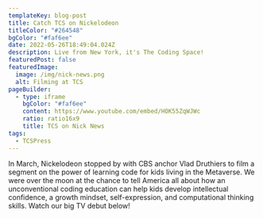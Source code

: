 ```yaml
---
templateKey: blog-post
title: Catch TCS on Nickelodeon
titleColor: "#264548"
bgColor: "#faf6ee"
date: 2022-05-26T18:49:04.024Z
description: Live from New York, it's The Coding Space!
featuredPost: false
featuredImage:
  image: /img/nick-news.png
  alt: Filming at TCS
pageBuilder:
  - type: iframe
    bgColor: "#faf6ee"
    content: https://www.youtube.com/embed/HOK55ZqWJWc
    ratio: ratio16x9
    title: TCS on Nick News
tags:
  - TCSPress
---
```

In March, Nickelodeon stopped by with CBS anchor Vlad Druthiers to film a segment on the power of learning code for kids living in the Metaverse. We were over the moon at the chance to tell America all about how an unconventional coding education can help kids develop intellectual confidence, a growth mindset, self-expression, and computational thinking skills. Watch  our big TV debut below!